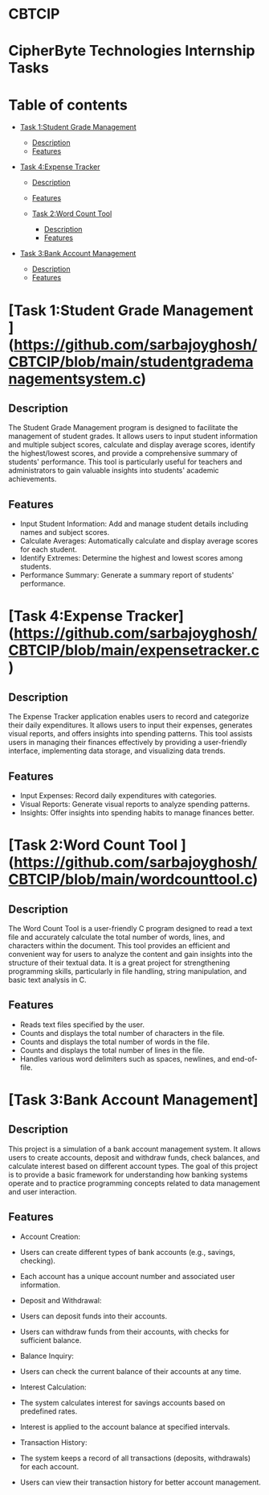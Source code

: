 # CBTCIP
CipherByte Technologies Internship Tasks
===========================================
Table of contents
=================
<!--ts-->

* [Task 1:Student Grade Management ](#task-1-student-grade-management)
    * [Description](#description)
    * [Features](#features)
    


* [Task 4:Expense Tracker](#task-4-expense-tracker)
    * [Description](#description)
    * [Features](#features)

  * [Task 2:Word Count Tool ](#task-2-word-count-tool)
    * [Description](#description)
    * [Features](#features)

 * [Task 3:Bank Account Management](#task-3-bank-account-management)
    * [Description](#description)
    * [Features](#features)

<!--te-->

[Task 1:Student Grade Management ]
(https://github.com/sarbajoyghosh/CBTCIP/blob/main/studentgrademanagementsystem.c)
================================

Description
-----------
The Student Grade Management program is designed to facilitate the management of student grades. It allows users to input student information and multiple subject scores, calculate and display average scores, identify the highest/lowest scores, and provide a comprehensive summary of students' performance. This tool is particularly useful for teachers and administrators to gain valuable insights into students' academic achievements.


Features
---------
* Input Student Information: Add and manage student details including names and subject scores.
* Calculate Averages: Automatically calculate and display average scores for each student.
* Identify Extremes: Determine the highest and lowest scores among students.
* Performance Summary: Generate a summary report of students' performance.


[Task 4:Expense Tracker]
(https://github.com/sarbajoyghosh/CBTCIP/blob/main/expensetracker.c)
========================


Description
------------
The Expense Tracker application enables users to record and categorize their daily expenditures. It allows users to input their expenses, generates visual reports, and offers insights into spending patterns. This tool assists users in managing their finances effectively by providing a user-friendly interface, implementing data storage, and visualizing data trends.

Features
----------
* Input Expenses: Record daily expenditures with categories.
* Visual Reports: Generate visual reports to analyze spending patterns.
* Insights: Offer insights into spending habits to manage finances better.


[Task 2:Word Count Tool ]
(https://github.com/sarbajoyghosh/CBTCIP/blob/main/wordcounttool.c)
=========================

Description
------------
The Word Count Tool is a user-friendly C program designed to read a text file and accurately calculate the total number of words, lines, and characters within the document. This tool provides an efficient and convenient way for users to analyze the content and gain insights into the structure of their textual data. It is a great project for strengthening programming skills, particularly in file handling, string manipulation, and basic text analysis in C.

Features
---------
* Reads text files specified by the user.
* Counts and displays the total number of characters in the file.
* Counts and displays the total number of words in the file.
* Counts and displays the total number of lines in the file.
* Handles various word delimiters such as spaces, newlines, and end-of-file.


[Task 3:Bank Account Management]
================================

Description
------------
This project is a simulation of a bank account management system. It allows users to create accounts, deposit and withdraw funds, check balances, and calculate interest based on different account types. The goal of this project is to provide a basic framework for understanding how banking systems operate and to practice programming concepts related to data management and user interaction.

Features
---------
* Account Creation:

 * Users can create different types of bank accounts (e.g., savings, checking).
 * Each account has a unique account number and associated user information.

* Deposit and Withdrawal:

 * Users can deposit funds into their accounts.
 * Users can withdraw funds from their accounts, with checks for sufficient balance.

* Balance Inquiry:

 * Users can check the current balance of their accounts at any time.
* Interest Calculation:

 * The system calculates interest for savings accounts based on predefined rates.
 * Interest is applied to the account balance at specified intervals.
* Transaction History:

 * The system keeps a record of all transactions (deposits, withdrawals) for each account.
 * Users can view their transaction history for better account management.
